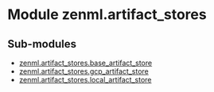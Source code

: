 Module zenml.artifact_stores
============================

Sub-modules
-----------
* [zenml.artifact_stores.base_artifact_store](/reference/zenml/artifact_stores/base_artifact_store.md)  
* [zenml.artifact_stores.gcp_artifact_store](/reference/zenml/artifact_stores/gcp_artifact_store.md)  
* [zenml.artifact_stores.local_artifact_store](/reference/zenml/artifact_stores/local_artifact_store.md)  
